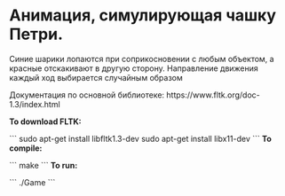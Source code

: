 <h1>Анимация, симулирующая чашку Петри.</h1> 
Синие шарики лопаются при соприкосновении с любым объектом, а красные отскакивают в другую сторону. Направление движения каждый ход выбирается случайным образом<p>
Документация по основной библиотеке: https://www.fltk.org/doc-1.3/index.html<p><p>
<b>To download FLTK:</b><p>
```
sudo apt-get install libfltk1.3-dev
sudo apt-get install libx11-dev
```
<b>To compile:</b><p>
```
  make
```
<b>To run:</b><p>
```
./Game
```
